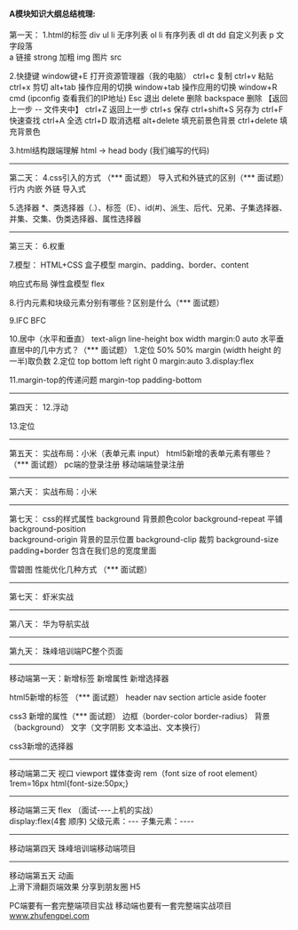#### A模块知识大纲总结梳理:
第一天：
1.html的标签
div 
ul li 无序列表
ol li 有序列表
dl dt dd  自定义列表
p 文字段落  
a 链接
strong 加粗
img 图片 src

2.快捷键
window键+E  打开资源管理器（我的电脑）
ctrl+c 复制
ctrl+v 粘贴
ctrl+x 剪切
alt+tab  操作应用的切换
window+tab 操作应用的切换
window+R  cmd (ipconfig 查看我们的IP地址)
Esc  退出
delete 删除
backspace 删除 【返回上一步 -- 文件夹中】
ctrl+Z  返回上一步
ctrl+s  保存
ctrl+shift+S 另存为
ctrl+F  快速查找
ctrl+A  全选
ctrl+D  取消选框
alt+delete 填充前景色背景
ctrl+delete 填充背景色

3.html结构跟端理解
html -> head body (我们编写的代码)

----------------------------------------------------
第二天：
4.css引入的方式 （*** 面试题）
导入式和外链式的区别（*** 面试题）
行内
内嵌
外链
导入式

5.选择器
*、类选择器（.）、标签（E）、id(#)、派生、后代、兄弟、子集选择器、并集、交集、伪类选择器、属性选择器

----------------------------------------------------
第三天：
6.权重

7.模型：
HTML+CSS   盒子模型
margin、padding、border、content

响应式布局 弹性盒模型
flex

8.行内元素和块级元素分别有哪些？区别是什么（*** 面试题）

9.IFC BFC

10.居中（水平和垂直）
text-align
line-height
box width margin:0 auto
水平垂直居中的几中方式？（*** 面试题）
 1.定位 50% 50%  margin (width height 的一半)取负数
 2.定位 top bottom left right 0 
			 margin:auto
3.display:flex

11.margin-top的传递问题
margin-top  padding-bottom


----------------------------------------------------
第四天：
12.浮动

13.定位


----------------------------------------------------
第五天：
实战布局：小米（表单元素  input）
html5新增的表单元素有哪些？（*** 面试题）
pc端的登录注册
移动端端登录注册

----------------------------------------------------
第六天：
实战布局：小米

----------------------------------------------------
第七天：
css的样式属性
background  背景颜色color
background-repeat  平铺
background-position   
background-origin 背景的显示位置
background-clip 裁剪
background-size   padding+border  包含在我们总的宽度里面

雪碧图
性能优化几种方式 （*** 面试题）


----------------------------------------------------
第七天：
虾米实战

----------------------------------------------------
第八天：
华为导航实战


----------------------------------------------------
第九天：
珠峰培训端PC整个页面


----------------------------------------------------
移动端第一天：新增标签  新增属性   新增选择器

html5新增的标签   （*** 面试题）
header
nav
section
article
aside
footer

css3 新增的属性（*** 面试题）
边框（border-color  border-radius）
背景（background）
文字（文字阴影  文本溢出、文本换行）

css3新增的选择器

----------------------------------------------------
移动端第二天
视口 viewport
媒体查询
rem（font size of  root element）
1rem=16px     html{font-size:50px;}


----------------------------------------------------
移动端第三天
flex  （面试----上机的实战）  
display:flex(4套  顺序)
父级元素：---
子集元素：----


----------------------------------------------------
移动端第四天
珠峰培训端移动端项目

----------------------------------------------------
移动端第五天
动画     
上滑下滑翻页端效果
分享到朋友圈  H5


PC端要有一套完整端项目实战
移动端也要有一套完整端实战项目
www.zhufengpei.com






























































































   
 
 













































